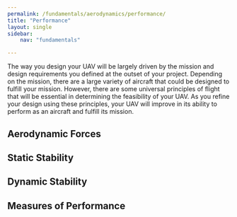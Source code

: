 ```yaml
---
permalink: /fundamentals/aerodynamics/performance/
title: "Performance"
layout: single
sidebar:
    nav: "fundamentals"

---
```


The way you design your UAV will be largely driven by the mission and design requirements you defined at the outset of your project. Depending on the mission, there are a large variety of aircraft that could be designed to fulfill your mission. However, there are some universal principles of flight that will be essential in determining the feasibility of your UAV. As you refine your design using these principles, your UAV will improve in its ability to perform as an aircraft and fulfill its mission.

## Aerodynamic Forces

## Static Stability

## Dynamic Stability

## Measures of Performance
